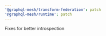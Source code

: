 ```yaml
---
'@graphql-mesh/transform-federation': patch
'@graphql-mesh/runtime': patch
---
```


Fixes for better introspection
